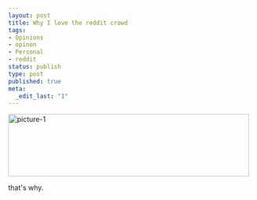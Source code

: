 ```yaml
---
layout: post
title: Why I love the reddit crowd
tags:
- Opinions
- opinon
- Personal
- reddit
status: publish
type: post
published: true
meta:
  _edit_last: "1"
---
```

<a href="http://www.gnegg.ch/wp-content/uploads/2009/05/picture-1.png"><img class="aligncenter size-full wp-image-576" title="picture-1" src="http://www.gnegg.ch/wp-content/uploads/2009/05/picture-1.png" alt="picture-1" width="490" height="127" /></a>

that's why.
